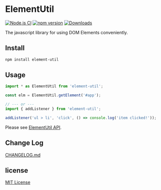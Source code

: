 # ElementUtil

[![Node.js CI](https://github.com/archco/element-util/actions/workflows/node.js.yml/badge.svg?branch=master)](https://github.com/archco/element-util/actions/workflows/node.js.yml)
[![npm version](https://badge.fury.io/js/element-util.svg)](https://www.npmjs.com/package/element-util)
[![Downloads](https://img.shields.io/npm/dm/element-util.svg)](https://www.npmjs.com/package/element-util)

The javascript library for using DOM Elements conveniently.

## Install

``` sh
npm install element-util
```

## Usage

``` js
import * as ElementUtil from 'element-util';

const elm = ElementUtil.getElement('#app');

// --- or ---
import { addListener } from 'element-util';

addListener('ul > li', 'click', () => console.log('item clicked!'));
```

Please see [ElementUtil API](https://github.com/archco/element-util/tree/master/docs).

## Change Log

[CHANGELOG.md](https://github.com/archco/element-util/blob/master/CHANGELOG.md)

## license

[MIT License](https://github.com/archco/element-util/blob/master/LICENSE)
